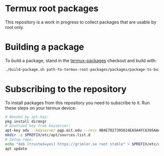 # Termux root packages
This repository is a work in progress to collect packages that are usable by root only.

# Building a package
To build a package, stand in the [termux-packages](https://github.com/termux/termux-packages) checkout and build with:

```sh
./build-package.sh path-to-termux-root-packages/packages/package-to-build
```

# Subscribing to the repository
To install packages from this repository you need to subscribe to it. 
Run these steps on your termux device:
```bash
# Needed by apt-key:
pkg install dirmngr
# Download key from keyserver:
apt-key adv --keyserver pgp.mit.edu --recv 9B4E7D27395024EA5A4FC6395AAAC9E0A46BE53C
mkdir -p $PREFIX/etc/apt/sources.list.d
# Setup repo:
echo "deb [trusted=yes] https://grimler.se root stable" > $PREFIX/etc/apt/sources.list.d/termux-root.list
apt update
```

